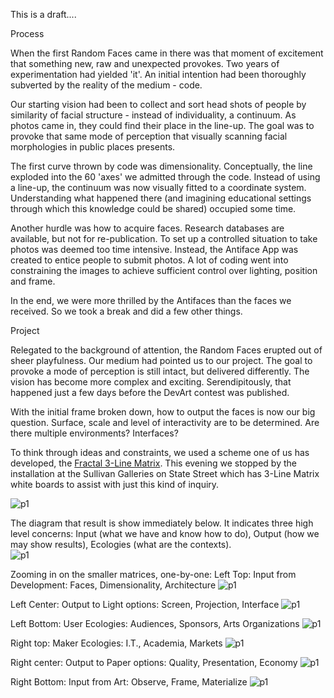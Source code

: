 This is a draft....


Process   

When the first Random Faces came in there was that moment of excitement that something new, raw and unexpected provokes. Two years of experimentation had yielded 'it'. An initial intention had been thoroughly subverted by the reality of the medium - code.   

Our starting vision had been to collect and sort head shots of people by similarity of facial structure - instead of individuality, a continuum. As photos came in, they could find their place in the line-up. The goal was to provoke that same mode of perception that visually scanning facial morphologies in public places presents.   

The first curve thrown by code was dimensionality. Conceptually, the line exploded into the 60 'axes' we admitted through the code. Instead of using a line-up, the continuum was now visually fitted to a coordinate system. Understanding what happened there (and imagining educational settings through which this knowledge could be shared) occupied some time.   

Another hurdle was how to acquire faces. Research databases are available, but not for re-publication. To set up a controlled situation to take photos was deemed too time intensive. Instead, the Antiface App was created to entice people to submit photos. A lot of coding went into constraining the images to achieve sufficient control over lighting, position and frame.   

In the end, we were more thrilled by the Antifaces than the faces we received. So we took a break and did a few other things.   

Project   

Relegated to the background of attention, the Random Faces erupted out of sheer playfulness. Our medium had pointed us to our project. The goal to provoke a mode of perception is still intact, but delivered differently. The vision has become more complex and exciting. Serendipitously, that happened just a few days before the DevArt contest was published.   

With the initial frame broken down, how to output the faces is now our big question. Surface, scale and level of interactivity are to be determined. Are there multiple environments? Interfaces?   

To think through ideas and constraints, we used a scheme one of us has developed, the [Fractal 3-Line Matrix](http://usefulpictures.com/2013/04/11/so-what-is-this-3-line-matrix/). This evening we stopped by the installation at the Sullivan Galleries on State Street which has 3-Line Matrix white boards to assist with just this kind of inquiry.   

![p1](../project_images/adelheidNotes.jpg?raw=true)

The diagram that result is show immediately below. It indicates three high level concerns: Input (what we have and know how to do), Output (how we may show results), Ecologies (what are the contexts).   
![p1](../project_images/croppedSmall.jpg?raw=true)

Zooming in on the smaller matrices, one-by-one:
Left Top: Input from Development: Faces, Dimensionality, Architecture
![p1](../project_images/ul.jpg?raw=true)

Left Center: Output to Light options: Screen, Projection, Interface
![p1](../project_images/ml.jpg?raw=true)

Left Bottom: User Ecologies: Audiences, Sponsors, Arts Organizations
![p1](../project_images/ll.jpg?raw=true)

Right top: Maker Ecologies: I.T., Academia, Markets
![p1](../project_images/ur.jpg?raw=true)

Right center: Output to Paper options: Quality, Presentation, Economy
![p1](../project_images/mr.jpg?raw=true)

Right Bottom: Input from Art: Observe, Frame, Materialize
![p1](../project_images/lr.jpg?raw=true)






